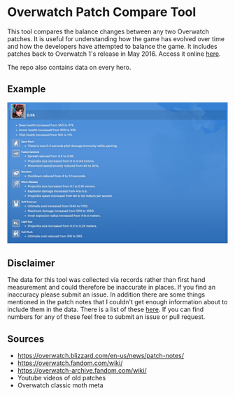 # Overwatch Patch Compare Tool

This tool compares the balance changes between any two Overwatch patches. It is useful for understanding how the game has evolved over time and how the developers have attempted to balance the game. It includes patches back to Overwatch 1's release in May 2016. Access it online [here](https://devon7925.github.io/overwatch_patch_compare).

The repo also contains data on every hero.

## Example

![Overwatch Patch Compare Tool](assets/readme_example.png)


## Disclaimer

The data for this tool was collected via records rather than first hand measurement and could therefore be inaccurate in places. If you find an inaccuracy please submit an issue. In addition there are some things mentioned in the patch notes that I couldn't get enough information about to include them in the data. There is a list of these [here](./unadded_changes.md). If you can find numbers for any of these feel free to submit an issue or pull request.

## Sources

* https://overwatch.blizzard.com/en-us/news/patch-notes/
* https://overwatch.fandom.com/wiki/
* https://overwatch-archive.fandom.com/wiki/
* Youtube videos of old patches
* Overwatch classic moth meta
